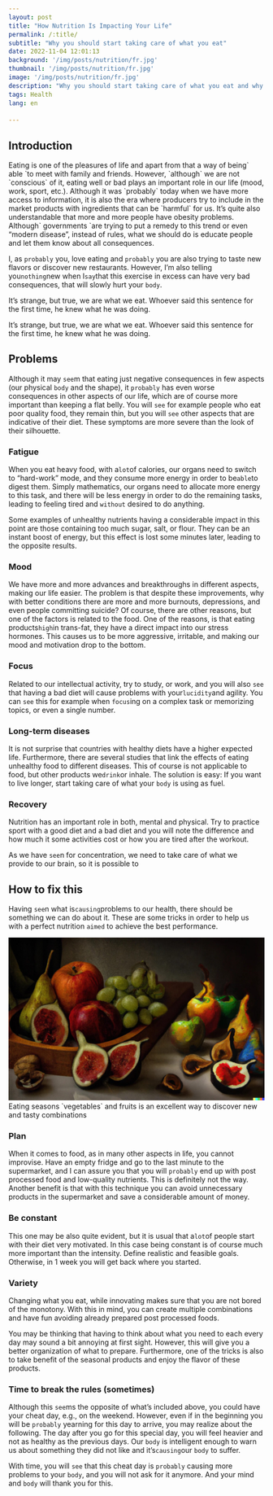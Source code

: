 ```yaml
---
layout: post
title: "How Nutrition Is Impacting Your Life"
permalink: /:title/
subtitle: "Why you should start taking care of what you eat"
date: 2022-11-04 12:01:13
background: '/img/posts/nutrition/fr.jpg'
thumbnail: '/img/posts/nutrition/fr.jpg'
image: '/img/posts/nutrition/fr.jpg'
description: "Why you should start taking care of what you eat and why the food may be slowly killing you"
tags: Health
lang: en

---
```


## Introduction

<div class="text-article">
Eating is one of the pleasures of life and apart from that a way of being` able `to meet with family and friends. However, `although` we are not `conscious` of it, eating well or bad plays an important role in our life (mood, work, sport, etc.). Although it was `probably` today when we have more access to information, it is also the era where producers try to include in the market products with ingredients that can be `harmful` for us. It’s quite also understandable that more and more people have obesity problems. Although` governments `are trying to put a remedy to this trend or even “modern disease”, instead of rules, what we should do is educate people and let them know about all consequences.
</div>

I, as `probably` you, love eating and `probably` you are also trying to taste new flavors or discover new restaurants.
However, I’m also telling you` nothing `new when I` say `that this exercise in excess can have very bad consequences, that
will slowly hurt your `body`.

It’s strange, but true, we are what we eat. Whoever said this sentence for the first time, he knew what he was doing. 

It’s strange, but true, we are what we eat. Whoever said this sentence for the first time, he knew what he was doing.

## Problems

Although it may `see`m that eating just negative consequences in few aspects (our physical `body` and the shape), it
`probably` has even worse consequences in other aspects of our life, which are of course more important than keeping a
flat belly. You will `see` for example people who eat poor quality food, they remain thin, but you will `see` other aspects
that are indicative of their diet. These symptoms are more severe than the look of their silhouette. 

### Fatigue

When you eat heavy food, with a` lot `of calories, our organs need to switch to “hard-work” mode, and they consume more
energy in order to be` able `to digest them. Simply mathematics, our organs need to allocate more energy to this task, and
there will be less energy in order to do the remaining tasks, leading to feeling tired and `without` desired to do
anything.

Some examples of unhealthy nutrients having a considerable impact in this point are those containing too much sugar,
salt, or flour. They can be an instant boost of energy, but this effect is lost some minutes later, leading to the
opposite results.

### Mood

We have more and more advances and breakthroughs in different aspects, making our life easier. The problem is that
despite these improvements, why with better conditions there are more and more burnouts, depressions, and even people
committing suicide? Of course, there are other reasons, but one of the factors is related to the food. One of the
reasons, is that eating products` high `in trans-fat, they have a direct impact into our stress hormones. This causes us
to be more aggressive, irritable, and making our mood and motivation drop to the bottom.

### Focus

Related to our intellectual activity, try to study, or work, and you will also `see` that having a bad diet will cause
problems with your` lucidity `and agility. You can `see` this for example when `focus`ing on a complex task or memorizing
topics, or even a single number.

### Long-term diseases
It is not surprise that countries with healthy diets have a higher expected life. Furthermore, there are several studies
that link the effects of eating unhealthy food to different diseases. This of course is not applicable to food, but
other products we` drink `or inhale. The solution is easy: If you want to live longer, start taking care of what your `body`
is using as fuel.

### Recovery

Nutrition has an important role in both, mental and physical. Try to practice sport with a good diet and a bad diet and
you will note the difference and how much it some activities cost or how you are tired after the workout.

As we have `see`n for concentration, we need to take care of what we provide to our brain, so it is possible to

## How to fix this

Having `see`n what is` causing `problems to our health, there should be something we can do about it. These are some tricks
in order to help us with a perfect nutrition `aimed` to achieve the best performance.

<p>
    <img class="img-fluid" src="/img/posts/nutrition/fruit.jpg" alt="Fruits and Vegetables">
    <span class="caption text-muted">Eating seasons `vegetables` and fruits is an excellent way to discover new and tasty combinations
</span>
</p>

### Plan

When it comes to food, as in many other aspects in life, you cannot improvise. Have an empty fridge and go to the last
minute to the supermarket, and I can assure you that you will `probably` end up with post processed food and low-quality
nutrients. This is definitely not the way. Another benefit is that with this technique you can avoid unnecessary
products in the supermarket and save a considerable amount of money.

### Be constant

This one may be also quite evident, but it is usual that a` lot `of people start with their diet very motivated. In this
case being constant is of course much more important than the intensity. Define realistic and feasible goals. Otherwise,
in 1 week you will get back where you started.

### Variety
Changing what you eat, while innovating makes sure that you are not bored of the monotony. With this in mind, you can
create multiple combinations and have fun avoiding already prepared post processed foods.

You may be thinking that having to think about what you need to each every day may sound a bit annoying at first sight.
However, this will give you a better organization of what to prepare. Furthermore, one of the tricks is also to take
benefit of the seasonal products and enjoy the flavor of these products.

### Time to break the rules (sometimes)

Although this `see`ms the opposite of what’s included above, you could have your cheat day, e.g., on the weekend. However,
even if in the beginning you will be `probably` yearning for this day to arrive, you may realize about the following. The
day after you go for this special day, you will feel heavier and not as healthy as the previous days. Our `body` is
intelligent enough to warn us about something they did not like and it’s` causing `our `body` to suffer.

With time, you will `see` that this cheat day is `probably` causing more problems to your `body`, and you will not ask for it
anymore. And your mind and `body` will thank you for this.


